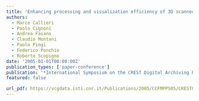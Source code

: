 ```yaml
---
title: 'Enhancing processing and visualization efficiency of 3D scanned meshes'
authors:
  - Marco Callieri
  - Paolo Cignoni
  - Andrea Fasano
  - Claudio Montani
  - Paolo Pingi
  - Federico Ponchio
  - Roberto Scopigno
date: '2005-01-01T00:00:00Z'
publication_types: ['paper-conference']
publication: '*International Symposium on the CREST Digital Archiving Project*'
featured: false

url_pdf: https://vcgdata.isti.cnr.it/Publications/2005/CCFMPPS05/CREST05.pdf
---
```


